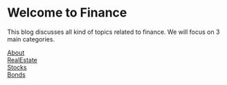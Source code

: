 # Welcome to Finance

This blog discusses all kind of topics related to finance.
We will focus on 3 main categories.

[About](Info/readme.md)  
[RealEstate](RealEstate/readme.md)  
[Stocks](Stocks/readme.md)  
[Bonds](Bonds/readme.md)  
